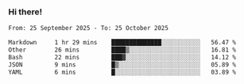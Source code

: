 ### Hi there!

<!--START_SECTION:waka-->

```txt
From: 25 September 2025 - To: 25 October 2025

Markdown     1 hr 29 mins    ██████████████░░░░░░░░░░░   56.47 %
Other        26 mins         ████▒░░░░░░░░░░░░░░░░░░░░   16.81 %
Bash         22 mins         ███▓░░░░░░░░░░░░░░░░░░░░░   14.12 %
JSON         9 mins          █▒░░░░░░░░░░░░░░░░░░░░░░░   05.89 %
YAML         6 mins          █░░░░░░░░░░░░░░░░░░░░░░░░   03.89 %
```

<!--END_SECTION:waka-->
